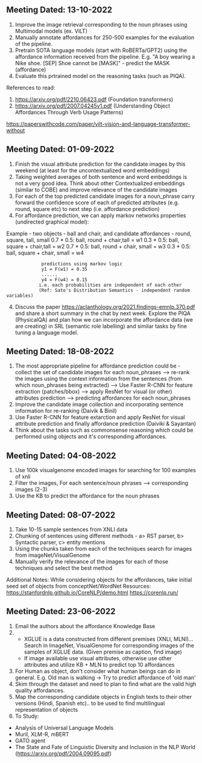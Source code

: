 
## Meeting Dated: 13-10-2022
1. Improve the image retrieval corresponding to the noun phrases using Multimodal models (ex. ViLT)
2. Manually annotate affordances for 250-500 examples for the evaluation of the pipeline.
3. Pretrain SOTA language models (start with RoBERTa/GPT2) using the affordance information received from the pipeline. E.g. "A boy wearing a Nike shoe. [SEP] Shoe cannot be [MASK]" - predict the MASK (affordance)
4. Evaluate this prtrained model on the reasoning tasks (such as PIQA).

References to read: 
1. https://arxiv.org/pdf/2210.06423.pdf (Foundation transformers)
2. https://arxiv.org/pdf/2007.04245v1.pdf (Understanding Object Affordances Through Verb Usage Patterns)

https://paperswithcode.com/paper/vilt-vision-and-language-transformer-without
## Meeting Dated: 01-09-2022
1. Finish the visual attribute prediction for the candidate images by this weekend (at least for the uncontextualized word embeddings)
2. Taking weighted averages of both sentence and word embeddings is not a very good idea. Think about other Contextualized embeddings (similar to COBE) and improve relevance of the candidate images
3. For each of the top predicted candidate images for a noun_phrase carry forward the confidence score of each of predicted attributes (e.g. round, square etc) to next step (i.e. affordance prediction)
3. For affordance prediction, we can apply markov networks properties (undirected graphical model):

Example -  two objects - ball and chair, 
                  and candidate affordances -  round, square, tall, small
                  0.7 * 0.5: ball, round + chair,tall =  w1
                  0.3 * 0.5: ball, square + chair,tall = w2
                  0.7 * 0.5: ball, round + chair, small = w3
                  0.3 * 0.5: ball, square + chair, small = w4

                 predictions using markov logic
                 y1 = F(w1) = 0.35
                 ......
                 y4 = F(w4) = 0.15
                i.e. each probabilities are independent of each other
                (Ref: Sato's Distribution Semantics - independent random variables)
4. Discuss the paper https://aclanthology.org/2021.findings-emnlp.370.pdf and share a short summary in the chat by next week. Explore the PIQA (PhysicalQA) and plan how we can incorporate the affordance data (we are creating) in SRL (semantic role labelling) and similar tasks by fine tuning a language model. 


## Meeting Dated: 18-08-2022
1. The most appropriate pipeline for affordance prediction could be - 
   collect the set of candidate images for each noun_phrases --> re-rank the images using the context information from the sentences (from which noun_phrases being extracted) --> Use Faster R-CNN for feature extraction (patches/bbox) --> apply ResNet for visual (or other) attributes prediction --> predicting affordances for each noun_phrases
2. Improve the candidate image collection and incorporating sentence information for re-ranking (Daivik & Binil)
3. Use Faster R-CNN for feature extarction and apply ResNet for visual attribute prediction and finally affordance prediction (Daiviki & Sayantan)
4. Think about the tasks such as commonsense reasoning which could be performed using objects and it's corresponding affordances.

## Meeting Dated: 04-08-2022
1. Use 100k visualgenome encoded images for searching for 100 examples of xnli  
2. Filter the images, For each sentence/noun phrases --> corresponding images (2-3)
3. Use the KB to predict the affordance for the noun phrases

## Meeting Dated: 08-07-2022

1. Take 10-15 sample sentences from XNLI data
2. Chunking of sentences using different methods - a> RST parser, b> Syntactic parser, c> entity mentions
3. Using the chunks taken from each of the techniques search for images from imageNet/VisualGenome
4. Manually verify the relevance of the images for each of those techniques and select the best method

Additional Notes: While considering objects for the affordances, take initial seed set of objects from conceptNet/WordNet
Resources: 
https://stanfordnlp.github.io/CoreNLP/demo.html
https://corenlp.run/

## Meeting Dated: 23-06-2022

1. Email the authors about the affordance Knowledge Base
2. - XGLUE is a data constructed from different premises (XNLI, MLNI)... Search in ImageNet, VisualGenome for corresponding images of the samples of XGLUE data. (Given premise as caption, find image)
   - If image available use visual attributes, otherwise use other attributes and utilize KB + MLN to predict top 10 affordances
3. For Human as object, don't consider what human beings can do in general. E.g.  Old man is walking -> Try to predict affordance of 'old man'
4. Skim through the dataset and need to plan to find what are the valid high quality affordances.
5. Map the corresponding candidate objects in English texts to their other versions (Hindi, Spanish etc).. to be used to find multilingual representation of objects
6. To Study:
  - Analysis of Universal Language Models
  - Muril, XLM-R, mBERT  
  - GATO agent
  - The State and Fate of Linguistic Diversity and Inclusion in the NLP World (https://arxiv.org/pdf/2004.09095.pdf)
